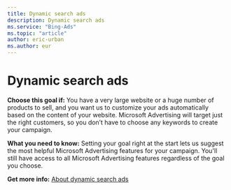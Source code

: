 ```yaml
---
title: Dynamic search ads
description: Dynamic search ads
ms.service: "Bing-Ads"
ms.topic: "article"
author: eric-urban
ms.author: eur
---
```


# Dynamic search ads

**Choose this goal if:**  You have a very large website or a huge number of products to sell, and you want us to customize your ads automatically based on the content of your website. Microsoft Advertising will target just the right customers, so you don’t have to choose any keywords to create your campaign.

**What you need to know:**  Setting your goal right at the start lets us suggest the most helpful Microsoft Advertising features for your campaign. You'll still have access to all Microsoft Advertising features regardless of the goal you choose.

**Get more info:**  [About dynamic search ads](../hlp_BA_CONC_DynamicSearchAds.md)


